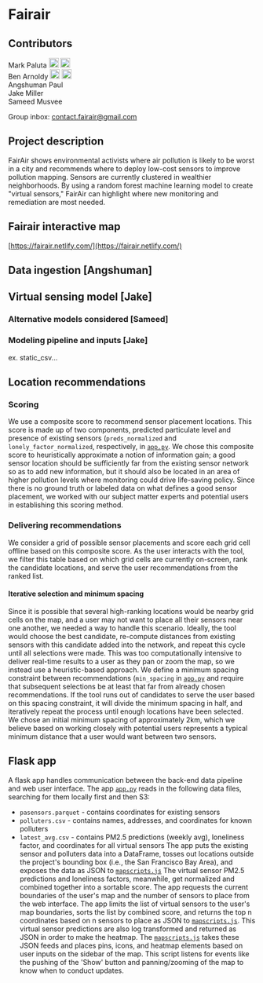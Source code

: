 # Fairair

## Contributors
Mark Paluta
[<img src="https://github.com/favicon.ico" width="20">](https://github.com/mpaluta)
[<img src="https://www.linkedin.com/favicon.ico" width="20">](https://www.linkedin.com/in/markpaluta/)  
Ben Arnoldy
[<img src="https://github.com/favicon.ico" width="20">](https://github.com/arnoldyb)
[<img src="https://www.linkedin.com/favicon.ico" width="20">](https://www.linkedin.com/in/benarnoldy/)  
Angshuman Paul  
Jake Miller  
Sameed Musvee  

Group inbox:
[contact.fairair@gmail.com](mailto:contact.fairair@gmail.com)

## Project description

FairAir shows environmental activists where air pollution is likely to be worst in a city and recommends where to deploy low-cost sensors to improve pollution mapping. Sensors are currently clustered in wealthier neighborhoods. By using a random forest machine learning model to create "virtual sensors," FairAir can highlight where new monitoring and remediation are most needed.  

## Fairair interactive map

[https://fairair.netlify.com/](https://fairair.netlify.com/)

## Data ingestion [Angshuman]

## Virtual sensing model [Jake]

### Alternative models considered [Sameed]

### Modeling pipeline and inputs [Jake]
ex. static_csv...

## Location recommendations

### Scoring

We use a composite score to recommend sensor placement locations. This score is made up of two components, predicted particulate level and presence of existing sensors (`preds_normalized` and `lonely_factor_normalized`, respectively, in [`app.py`](https://github.com/arnoldyb/air_pollution/blob/master/website/maps/app.py). We chose this composite score to heuristically approximate a notion of information gain; a good sensor location should be sufficiently far from the existing sensor network so as to add new information, but it should also be located in an area of higher pollution levels where monitoring could drive life-saving policy. Since there is no ground truth or labeled data on what defines a good sensor placement, we worked with our subject matter experts and potential users in establishing this scoring method.

### Delivering recommendations

We consider a grid of possible sensor placements and score each grid cell offline based on this composite score. As the user interacts with the tool, we filter this table based on which grid cells are currently on-screen, rank the candidate locations, and serve the user recommendations from the ranked list.

#### Iterative selection and minimum spacing

Since it is possible that several high-ranking locations would be nearby grid cells on the map, and a user may not want to place all their sensors near one another, we needed a way to handle this scenario. Ideally, the tool would choose the best candidate, re-compute distances from existing sensors with this candidate added into the network, and repeat this cycle until all selections were made. This was too computationally intensive to deliver real-time results to a user as they pan or zoom the map, so we instead use a heuristic-based approach. We define a minimum spacing constraint between recommendations (`min_spacing` in [`app.py`](https://github.com/arnoldyb/air_pollution/blob/master/website/maps/app.py) and require that subsequent selections be at least that far from already chosen recommendations. If the tool runs out of candidates to serve the user based on this spacing constraint, it will divide the minimum spacing in half, and iteratively repeat the process until enough locations have been selected. We chose an initial minimum spacing of approximately 2km, which we believe based on working closely with potential users represents a typical minimum distance that a user would want between two sensors.

## Flask app

A flask app handles communication between the back-end data pipeline and web user interface. The app [`app.py`](https://github.com/arnoldyb/air_pollution/blob/master/website/maps/app.py) reads in the following data files, searching for them locally first and then S3: 
* `pasensors.parquet` -  contains coordinates for existing sensors
* `polluters.csv` - contains names, addresses, and coordinates for known polluters
* `latest_avg.csv` - contains PM2.5 predictions (weekly avg), loneliness factor, and coordinates for all virtual sensors
The app puts the existing sensor and polluters data into a DataFrame, tosses out locations outside the project's bounding box (i.e., the San Francisco Bay Area), and exposes the data as JSON to [`mapscripts.js`](https://github.com/arnoldyb/air_pollution/blob/master/website/maps/static/mapscripts.js)
The virtual sensor PM2.5 predictions and loneliness factors, meanwhile, get normalized and combined together into a sortable score. The app requests the current boundaries of the user's map and the number of sensors to place from the web interface. The app limits the list of virtual sensors to the user's map boundaries, sorts the list by combined score, and returns the top n coordinates based on n sensors to place as JSON to [`mapscripts.js`](https://github.com/arnoldyb/air_pollution/blob/master/website/maps/static/mapscripts.js).
This virtual sensor predictions are also log transformed and returned as JSON in order to make the heatmap.
The [`mapscripts.js`](https://github.com/arnoldyb/air_pollution/blob/master/website/maps/static/mapscripts.js) takes these JSON feeds and places pins, icons, and heatmap elements based on user inputs on the sidebar of the map. This script listens for events like the pushing of the 'Show' button and panning/zooming of the map to know when to conduct updates. 



